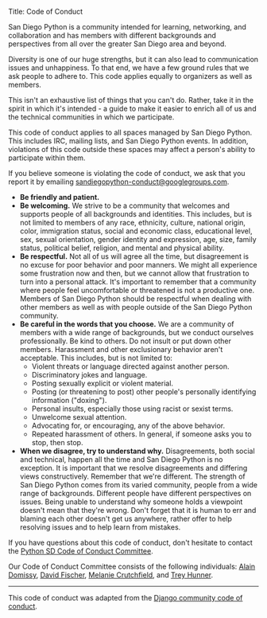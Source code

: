 Title: Code of Conduct

San Diego Python is a community intended for learning, networking, and collaboration and has members with different backgrounds and perspectives from all over the greater San Diego area and beyond.

Diversity is one of our huge strengths, but it can also lead to communication issues and unhappiness. To that end, we have a few ground rules that we ask people to adhere to. This code applies equally to organizers as well as members.

This isn't an exhaustive list of things that you can't do. Rather, take it in the spirit in which it's intended - a guide to make it easier to enrich all of us and the technical communities in which we participate.

This code of conduct applies to all spaces managed by San Diego Python. This includes IRC, mailing lists, and San Diego Python events. In addition, violations of this code outside these spaces may affect a person's ability to participate within them.

If you believe someone is violating the code of conduct, we ask that you report it by emailing [sandiegopython-conduct@googlegroups.com][coc-committee].

* **Be friendly and patient.**
* **Be welcoming.** We strive to be a community that welcomes and supports people of all backgrounds and identities. This includes, but is not limited to members of any race, ethnicity, culture, national origin, color, immigration status, social and economic class, educational level, sex, sexual orientation, gender identity and expression, age, size, family status, political belief, religion, and mental and physical ability.
* **Be respectful.** Not all of us will agree all the time, but disagreement is no excuse for poor behavior and poor manners. We might all experience some frustration now and then, but we cannot allow that frustration to turn into a personal attack. It's important to remember that a community where people feel uncomfortable or threatened is not a productive one. Members of San Diego Python should be respectful when dealing with other members as well as with people outside of the San Diego Python community.
* **Be careful in the words that you choose.** We are a community of members with a wide range of backgrounds, but we conduct ourselves professionally. Be kind to others. Do not insult or put down other members. Harassment and other exclusionary behavior aren't acceptable. This includes, but is not limited to:
    * Violent threats or language directed against another person.
    * Discriminatory jokes and language.
    * Posting sexually explicit or violent material.
    * Posting (or threatening to post) other people's personally identifying information ("doxing").
    * Personal insults, especially those using racist or sexist terms.
    * Unwelcome sexual attention.
    * Advocating for, or encouraging, any of the above behavior.
    * Repeated harassment of others. In general, if someone asks you to stop, then stop.
* **When we disagree, try to understand why.** Disagreements, both social and technical, happen all the time and San Diego Python is no exception. It is important that we resolve disagreements and differing views constructively. Remember that we're different. The strength of San Diego Python comes from its varied community, people from a wide range of backgrounds. Different people have different perspectives on issues. Being unable to understand why someone holds a viewpoint doesn't mean that they're wrong. Don't forget that it is human to err and blaming each other doesn't get us anywhere, rather offer to help resolving issues and to help learn from mistakes.


If you have questions about this code of conduct, don't hesitate to contact the [Python SD Code of Conduct Committee][coc-committee].

Our Code of Conduct Committee consists of the following individuals: [Alain Domissy][], [David Fischer][], [Melanie Crutchfield][], and [Trey Hunner][].

[coc-committee]: mailto:sandiegopython-conduct@googlegroups.com
[Alain Domissy]: https://www.meetup.com/pythonsd/members/35674822/
[David Fischer]: https://www.meetup.com/pythonsd/members/35125652/
[Melanie Crutchfield]: https://www.meetup.com/pythonsd/members/153989962/
[Trey Hunner]: https://www.meetup.com/pythonsd/members/13614009/


----


This code of conduct was adapted from the [Django community code of conduct](https://www.djangoproject.com/conduct/).
